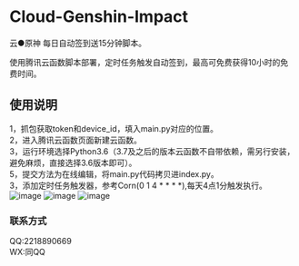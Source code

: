 # Cloud-Genshin-Impact
云●原神 每日自动签到送15分钟脚本。

使用腾讯云函数脚本部署，定时任务触发自动签到，最高可免费获得10小时的免费时间。

## 使用说明
1，抓包获取token和device_id，填入main.py对应的位置。  
2，进入腾讯云函数页面新建云函数。  
3，运行环境选择Python3.6（3.7及之后的版本云函数不自带依赖，需另行安装，避免麻烦，直接选择3.6版本即可）。  
5，提交方法为在线编辑，将main.py代码拷贝进index.py。  
3，添加定时任务触发器，参考Corn(0 1 4 * * * *),每天4点1分触发执行。  
![image](https://user-images.githubusercontent.com/26202838/151330669-9afb73c7-baec-456e-b5a0-14ec36a66040.png)
![image](https://user-images.githubusercontent.com/26202838/151330610-db0d3730-6c6a-4616-ac26-0d9e82489d57.png)
![image](https://user-images.githubusercontent.com/26202838/151331275-e40922b6-fa50-42c1-b696-de14934e7c14.png)


### 联系方式
QQ:2218890669  
WX:同QQ
